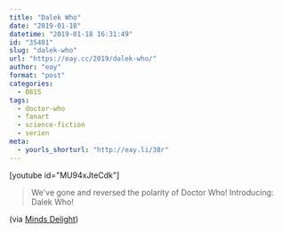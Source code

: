 ```yaml
---
title: "Dalek Who"
date: "2019-01-18"
datetime: "2019-01-18 16:31:49"
id: "35401"
slug: "dalek-who"
url: "https://eay.cc/2019/dalek-who/"
author: "eay"
format: "post"
categories:
  - 0815
tags:
  - doctor-who
  - fanart
  - science-fiction
  - serien
meta:
  - yourls_shorturl: "http://eay.li/38r"
---
```


\[youtube id="MU94xJteCdk"\]

> We've gone and reversed the polarity of Doctor Who! Introducing: Dalek Who!

(via [Minds Delight](https://www.mindsdelight.de/2019/01/dalek-who-wenn-der-doctor-ein-dalek-waere/))
